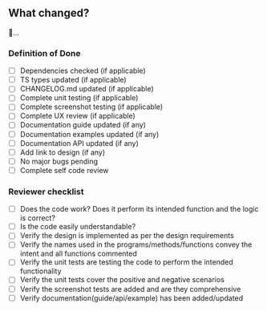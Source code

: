 ## What changed?

🦄...

### Definition of Done

- [ ] Dependencies checked (if applicable)
- [ ] TS types updated (if applicable)
- [ ] CHANGELOG.md updated (if applicable)
- [ ] Complete unit testing (if applicable)
- [ ] Complete screenshot testing (if applicable)
- [ ] Complete UX review (if applicable)
- [ ] Documentation guide updated (if any)
- [ ] Documentation examples updated (if any)
- [ ] Documentation API updated (if any)
- [ ] Add link to design (if any)
- [ ] No major bugs pending
- [ ] Complete self code review

### Reviewer checklist

- [ ] Does the code work? Does it perform its intended function and the logic is correct?
- [ ] Is the code easily understandable?
- [ ] Verify the design is implemented as per the design requirements
- [ ] Verify the names used in the programs/methods/functions convey the intent and all functions commented
- [ ] Verify the unit tests are testing the code to perform the intended functionality
- [ ] Verify the unit tests cover the positive and negative scenarios
- [ ] Verify the screenshot tests are added and are they comprehensive
- [ ] Verify documentation(guide/api/example) has been added/updated
